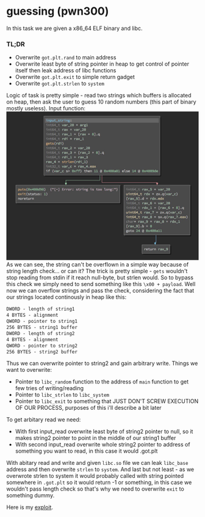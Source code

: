# guessing (pwn300)
In this task we are given a x86\_64 ELF binary and libc.

### TL;DR
- Overwrite `got.plt.rand` to main address
- Overwrite least byte of string pointer in heap to get control of pointer itself then leak address of libc functions
- Overwrite `got.plt.exit` to simple return gadget
- Overwrite `got.plt.strlen` to `system`

 
 Logic of task is pretty simple - read two strings which buffers is allocated on heap, then ask the user to guess 10 random numbers (this part of binary mostly useless).
 Input function:
 ![Image](input_func.jpg)
 As we can see, the string can't be overflown in a simple way because of string length check... or can it? The trick is pretty simple - `gets` wouldn't stop reading from stdin if it reach null-byte, but strlen would. So to bypass this check we simply need to send something like this `\x00 + payload`.
 Well now we can overflow strings and pass the check, considering the fact that our strings located continously in heap like this:

 ```
 DWORD - length of string1
 4 BYTES - alignment
 QWORD - pointer to string1
 256 BYTES - string1 buffer
 DWORD - length of string2
 4 BYTES - alignment
 QWORD - pointer to string2
 256 BYTES - string2 buffer
 ```
 Thus we can overwrite pointer to string2 and gain arbitrary write. Things we want to overwrite:
 - Pointer to `libc_random` function to the address of `main` function to get few tries of writing/reading
 - Pointer to `libc_strlen` to `libc_system`
 - Pointer to `libc_exit` to something that JUST DON'T SCREW EXECUTION OF OUR PROCESS, purposes of this i'll describe a bit later

 To get arbitary read we need:
 - With first input_read overwrite least byte of string2 pointer to null, so it makes string2 pointer to point in the middle of our string1 buffer
 - With second input_read overwrite whole string2 pointer to address of something you want to read, in this case it would .got.plt

 With abitary read and write and given `libc.so` file we can leak `libc_base` address and then overwrite `strlen` to `system`. And last but not least - as we overwrote strlen to system it would probably called with string pointed somewhere in `.got.plt` so it would return -1 or something, in this case we wouldn't pass length check so that's why we need to overwrite `exit` to something dummy.

 Here is my [exploit](./spl.py).

